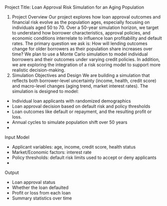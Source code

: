 Project Title: Loan Approval Risk Simulation for an Aging Population 
1.	Project Overview 
Our project explores how loan approval outcomes and financial risk evolve as the population ages, especially focusing on individuals aged 50 to 70. Over a 50-year simulation horizon, we target to understand how borrower characteristics, approval policies, and economic conditions interrelate to influence loan profitability and default rates.  The primary question we ask is: How will lending outcomes change for older borrowers as their population share increases over time?
We plan to use a Monte Carlo simulation to model individual borrowers and their outcomes under varying credit policies. In addition, we are exploring the integration of a risk scoring model to support more realistic decision-making.
2.	Simulation Objectives and Design 
We are building a simulation that reflects both borrower-level uncertainty (income, health, credit score) and macro-level changes (aging trend, market interest rates). The simulation is designed to model:
-	Individual loan applicants with randomized demographics
-	Loan approval decision based on default risk and policy thresholds
-	Loan outcomes like default or repayment, and the resulting profit or loss.
-	Annual cycles to simulate population shift over 50 years
-	
Input Model
-	Applicant variables: age, income, credit score, health status
-	Market/Economic factors: interest rate
-	Policy thresholds: default risk limits used to accept or deny applicants
-	
Output
-	Loan approval status 
-	Whether the loan defaulted 
-	Profit or loss from each loan 
-	Summary statistics over time 
